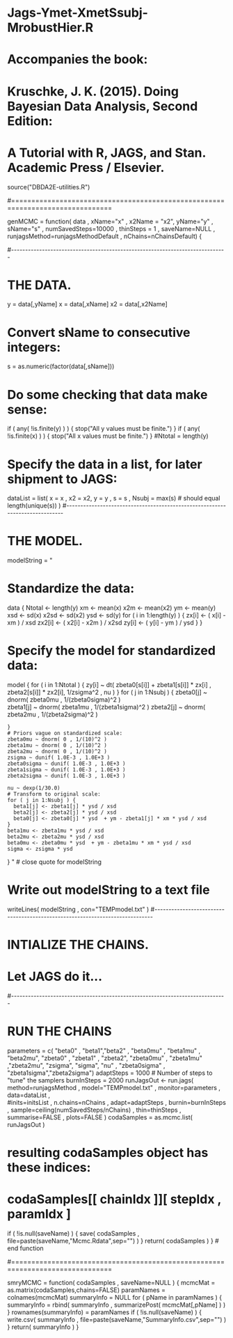 # Jags-Ymet-XmetSsubj-MrobustHier.R 
# Accompanies the book:
#  Kruschke, J. K. (2015). Doing Bayesian Data Analysis, Second Edition: 
#  A Tutorial with R, JAGS, and Stan. Academic Press / Elsevier.

source("DBDA2E-utilities.R")

#===============================================================================

genMCMC = function( data , xName="x" , x2Name = "x2", yName="y" , sName="s" ,
                    numSavedSteps=10000 , thinSteps = 1 , saveName=NULL ,
                    runjagsMethod=runjagsMethodDefault , 
                    nChains=nChainsDefault) { 

  #-----------------------------------------------------------------------------
  # THE DATA.
  y = data[,yName]
  x = data[,xName]
  x2 = data[,x2Name]
  # Convert sName to consecutive integers:
  s = as.numeric(factor(data[,sName]))
  # Do some checking that data make sense:
  if ( any( !is.finite(y) ) ) { stop("All y values must be finite.") }
  if ( any( !is.finite(x) ) ) { stop("All x values must be finite.") }
  #Ntotal = length(y)
  # Specify the data in a list, for later shipment to JAGS:
  dataList = list(
    x = x ,
    x2 = x2,
    y = y ,
    s = s ,
    Nsubj = max(s)  # should equal length(unique(s))
  )
  #-----------------------------------------------------------------------------
  # THE MODEL.
  modelString = "
  # Standardize the data:
  data {
    Ntotal <- length(y)
    xm <- mean(x)
    x2m <- mean(x2)
    ym <- mean(y)
    xsd <- sd(x)
    x2sd <- sd(x2)
    ysd <- sd(y)
    for ( i in 1:length(y) ) {
      zx[i] <- ( x[i] - xm ) / xsd
      zx2[i] <- ( x2[i] - x2m ) / x2sd
      zy[i] <- ( y[i] - ym ) / ysd
    }
  }
  # Specify the model for standardized data:
  model {
    for ( i in 1:Ntotal ) {
      zy[i] ~ dt( zbeta0[s[i]] + zbeta1[s[i]] * zx[i] , zbeta2[s[i]] * zx2[i], 1/zsigma^2 , nu )
    }
    for ( j in 1:Nsubj ) {
      zbeta0[j] ~ dnorm( zbeta0mu , 1/(zbeta0sigma)^2 )  
      zbeta1[j] ~ dnorm( zbeta1mu , 1/(zbeta1sigma)^2 )
      zbeta2[j] ~ dnorm( zbeta2mu , 1/(zbeta2sigma)^2 )

    }
    # Priors vague on standardized scale:
    zbeta0mu ~ dnorm( 0 , 1/(10)^2 )
    zbeta1mu ~ dnorm( 0 , 1/(10)^2 )
    zbeta2mu ~ dnorm( 0 , 1/(10)^2 )
    zsigma ~ dunif( 1.0E-3 , 1.0E+3 )
    zbeta0sigma ~ dunif( 1.0E-3 , 1.0E+3 )
    zbeta1sigma ~ dunif( 1.0E-3 , 1.0E+3 )
    zbeta2sigma ~ dunif( 1.0E-3 , 1.0E+3 )

    nu ~ dexp(1/30.0)
    # Transform to original scale:
    for ( j in 1:Nsubj ) {
      beta1[j] <- zbeta1[j] * ysd / xsd 
      beta2[j] <- zbeta2[j] * ysd / xsd
      beta0[j] <- zbeta0[j] * ysd  + ym - zbeta1[j] * xm * ysd / xsd 
    }
    beta1mu <- zbeta1mu * ysd / xsd
    beta2mu <- zbeta2mu * ysd / xsd
    beta0mu <- zbeta0mu * ysd  + ym - zbeta1mu * xm * ysd / xsd 
    sigma <- zsigma * ysd
  }
  " # close quote for modelString
  # Write out modelString to a text file
  writeLines( modelString , con="TEMPmodel.txt" )
  #-----------------------------------------------------------------------------
  # INTIALIZE THE CHAINS.
  # Let JAGS do it...
  #-----------------------------------------------------------------------------
  # RUN THE CHAINS
  parameters = c( "beta0" ,  "beta1","beta2" , "beta0mu" , "beta1mu" , "beta2mu",
                  "zbeta0" , "zbeta1" , "zbeta2",  "zbeta0mu" , "zbeta1mu" ,"zbeta2mu",
                  "zsigma", "sigma", "nu" , "zbeta0sigma" , "zbeta1sigma","zbeta2sigma")
  adaptSteps = 1000  # Number of steps to "tune" the samplers
  burnInSteps = 2000
  runJagsOut <- run.jags( method=runjagsMethod ,
                          model="TEMPmodel.txt" , 
                          monitor=parameters , 
                          data=dataList ,  
                          #inits=initsList , 
                          n.chains=nChains ,
                          adapt=adaptSteps ,
                          burnin=burnInSteps , 
                          sample=ceiling(numSavedSteps/nChains) ,
                          thin=thinSteps ,
                          summarise=FALSE ,
                          plots=FALSE )
  codaSamples = as.mcmc.list( runJagsOut )
  # resulting codaSamples object has these indices: 
  #   codaSamples[[ chainIdx ]][ stepIdx , paramIdx ]

  if ( !is.null(saveName) ) {
    save( codaSamples , file=paste(saveName,"Mcmc.Rdata",sep="") )
  }
  return( codaSamples )
} # end function

#===============================================================================

smryMCMC = function(  codaSamples , 
                      saveName=NULL ) {
  mcmcMat = as.matrix(codaSamples,chains=FALSE)
  paramNames = colnames(mcmcMat)
  summaryInfo = NULL
  for ( pName in paramNames ) {
    summaryInfo = rbind( summaryInfo ,  summarizePost( mcmcMat[,pName] ) )
  }
  rownames(summaryInfo) = paramNames
  if ( !is.null(saveName) ) {
    write.csv( summaryInfo , file=paste(saveName,"SummaryInfo.csv",sep="") )
  }
  return( summaryInfo )
}
